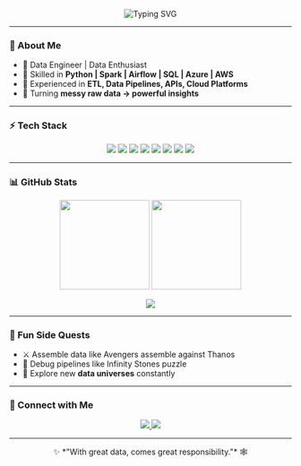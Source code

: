<!-- Profile Banner -->
<p align="center">
  <img src="https://readme-typing-svg.herokuapp.com?font=Fira+Code&size=28&pause=1000&color=38C2FF&center=true&vCenter=true&width=650&lines=Hey+there!+I'm+Data-Venger+%F0%9F%9A%80;Data+Engineer+%7C+Data+Enthusiast+%7C+Marvel+Fan;Assemble+the+data.+Unleash+the+insights." alt="Typing SVG" />
</p>

---

### 🦸 About Me  
- 🚀 Data Engineer | Data Enthusiast  
- 🐍 Skilled in **Python | Spark | Airflow | SQL | Azure | AWS**  
- 🔧 Experienced in **ETL, Data Pipelines, APIs, Cloud Platforms**  
- 🎯 Turning **messy raw data → powerful insights**  

---

### ⚡ Tech Stack  
<p align="center">
  <img src="https://img.shields.io/badge/Python-3776AB?style=for-the-badge&logo=python&logoColor=white" />
  <img src="https://img.shields.io/badge/Apache%20Spark-E25A1C?style=for-the-badge&logo=apachespark&logoColor=white" />
  <img src="https://img.shields.io/badge/Airflow-017CEE?style=for-the-badge&logo=apacheairflow&logoColor=white" />
  <img src="https://img.shields.io/badge/Azure-0078D4?style=for-the-badge&logo=microsoftazure&logoColor=white" />
  <img src="https://img.shields.io/badge/AWS-232F3E?style=for-the-badge&logo=amazonaws&logoColor=white" />
  <img src="https://img.shields.io/badge/Databricks-FF3621?style=for-the-badge&logo=databricks&logoColor=white" />
  <img src="https://img.shields.io/badge/Docker-2496ED?style=for-the-badge&logo=docker&logoColor=white" />
  <img src="https://img.shields.io/badge/Git-F05032?style=for-the-badge&logo=git&logoColor=white" />
</p>

---

### 📊 GitHub Stats  
<p align="center">
  <img src="https://github-readme-stats.vercel.app/api?username=data-venger&show_icons=true&theme=tokyonight&hide_border=true" height="160" />
  <img src="https://github-readme-stats.vercel.app/api/top-langs/?username=data-venger&layout=compact&theme=tokyonight&hide_border=true" height="160" />
</p>

<p align="center">
  <img src="https://github-profile-trophy.vercel.app/?username=data-venger&theme=tokyonight&no-frame=true&row=1&column=6" />
</p>

---

### 🌟 Fun Side Quests  
- ⚔️ Assemble data like Avengers assemble against Thanos  
- 🧩 Debug pipelines like Infinity Stones puzzle  
- 📡 Explore new **data universes** constantly  

---

### 🔗 Connect with Me  
<p align="center">
  <a href="https://linkedin.com/in/pratik-kanade-773618157">
    <img src="https://img.shields.io/badge/LinkedIn-0A66C2?style=for-the-badge&logo=linkedin&logoColor=white" />
  </a>
  <a href="mailto:pratikkanade10@example.com">
    <img src="https://img.shields.io/badge/Email-D14836?style=for-the-badge&logo=gmail&logoColor=white" />
  </a>
</p>

---

<p align="center">✨ *"With great data, comes great responsibility."* 🕸️</p>
